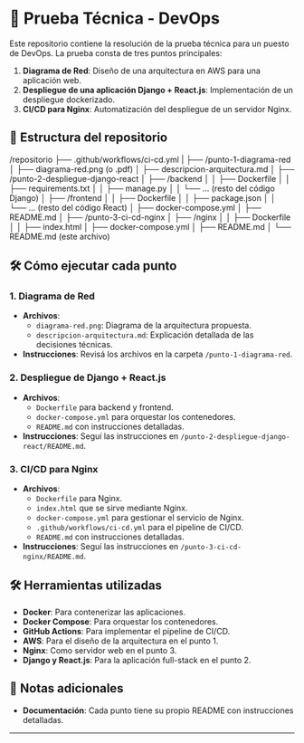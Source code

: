 # 🚀 Prueba Técnica - DevOps

Este repositorio contiene la resolución de la prueba técnica para un puesto de DevOps. La prueba consta de tres puntos principales:

1. **Diagrama de Red**: Diseño de una arquitectura en AWS para una aplicación web.
2. **Despliegue de una aplicación Django + React.js**: Implementación de un despliegue dockerizado.
3. **CI/CD para Nginx**: Automatización del despliegue de un servidor Nginx.

## 📌 Estructura del repositorio
/repositorio
├── .github/workflows/ci-cd.yml
|
├── /punto-1-diagrama-red
│ ├── diagrama-red.png (o .pdf)
│ ├── descripcion-arquitectura.md
│
├── /punto-2-despliegue-django-react
│ ├── /backend
│ │ ├── Dockerfile
│ │ ├── requirements.txt
│ │ ├── manage.py
│ │ └── ... (resto del código Django)
│ ├── /frontend
│ │ ├── Dockerfile
│ │ ├── package.json
│ │ └── ... (resto del código React)
│ ├── docker-compose.yml
│ ├── README.md
│
├── /punto-3-ci-cd-nginx
│ ├── /nginx
│ │ ├── Dockerfile
│ │ ├── index.html
│ ├── docker-compose.yml
│ ├── README.md
│
└── README.md (este archivo)


## 🛠 Cómo ejecutar cada punto

### 1. Diagrama de Red

- **Archivos**:
  - `diagrama-red.png`: Diagrama de la arquitectura propuesta.
  - `descripcion-arquitectura.md`: Explicación detallada de las decisiones técnicas.
- **Instrucciones**: Revisá los archivos en la carpeta `/punto-1-diagrama-red`.

### 2. Despliegue de Django + React.js

- **Archivos**:
  - `Dockerfile` para backend y frontend.
  - `docker-compose.yml` para orquestar los contenedores.
  - `README.md` con instrucciones detalladas.
- **Instrucciones**: Seguí las instrucciones en `/punto-2-despliegue-django-react/README.md`.

### 3. CI/CD para Nginx

- **Archivos**:
  - `Dockerfile` para Nginx.
  - `index.html` que se sirve mediante Nginx.
  - `docker-compose.yml` para gestionar el servicio de Nginx.
  - `.github/workflows/ci-cd.yml` para el pipeline de CI/CD.
  - `README.md` con instrucciones detalladas.
- **Instrucciones**: Seguí las instrucciones en `/punto-3-ci-cd-nginx/README.md`.

## 🛠 Herramientas utilizadas

- **Docker**: Para contenerizar las aplicaciones.
- **Docker Compose**: Para orquestar los contenedores.
- **GitHub Actions**: Para implementar el pipeline de CI/CD.
- **AWS**: Para el diseño de la arquitectura en el punto 1.
- **Nginx**: Como servidor web en el punto 3.
- **Django y React.js**: Para la aplicación full-stack en el punto 2.

## 📜 Notas adicionales

- **Documentación**: Cada punto tiene su propio README con instrucciones detalladas.

---

